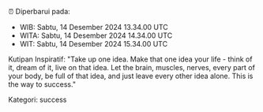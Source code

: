 ⏰ Diperbarui pada:
- WIB: Sabtu, 14 Desember 2024 13.34.00 UTC
- WITA: Sabtu, 14 Desember 2024 14.34.00 UTC
- WIT: Sabtu, 14 Desember 2024 15.34.00 UTC

Kutipan Inspiratif:
"Take up one idea. Make that one idea your life - think of it, dream of it, live on that idea. Let the brain, muscles, nerves, every part of your body, be full of that idea, and just leave every other idea alone. This is the way to success."


Kategori: success

